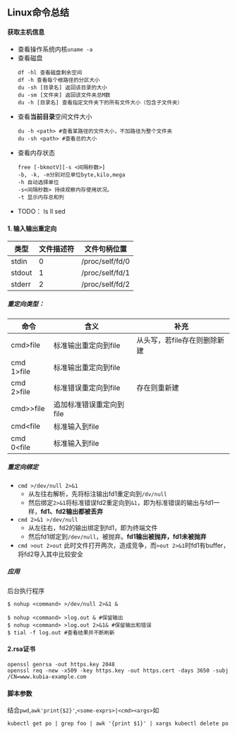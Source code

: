## Linux命令总结

#### 获取主机信息
* 查看操作系统内核```uname -a```
* 查看磁盘
    ```
    df -hl 查看磁盘剩余空间 
    df -h 查看每个根路径的分区大小    
    du -sh [目录名] 返回该目录的大小    
    du -sm [文件夹] 返回该文件夹总M数    
    du -h [目录名] 查看指定文件夹下的所有文件大小（包含子文件夹）
    ````
* 查看**当前目录**空间文件大小
    ```
    du -h <path> #查看某路径的文件大小，不加路径为整个文件夹
    du -sh <path> #查看总的大小
    ```
* 查看内存状态
    ```
    free [-bkmotV][-s <间隔秒数>]
    -b, -k, -m分别对应单位byte,kilo,mega
    -h 自动选择单位
    -s<间隔秒数> 持续观察内存使用状况。
    -t 显示内存总和列
    ```
* TODO： ls ll sed

#### 1. 输入输出重定向
|类型|文件描述符|文件句柄位置|
|---|---|---|
|stdin|0|/proc/self/fd/0|
|stdout|1|/proc/self/fd/1|
|stderr|2|/proc/self/fd/2|

##### 重定向类型：
|命令|含义|补充|
|---|---|---|
|cmd>file|标准输出重定向到file|从头写，若file存在则删除新建|
|cmd 1>file|标准输出重定向到file|
|cmd 2>file|标准错误重定向到file|存在则重新建|
|cmd>>file|追加标准错误重定向到file|
|cmd<file|标准输入到file|
|cmd 0<file|标准输入到file|

##### 重定向绑定
* ```cmd >/dev/null 2>&1```
    * 从左往右解析，先将标注输出fd1重定向到```/dv/null```
    * 然后绑定```2>&1```将标准错误fd2重定向到```&1```，即为标准错误的输出与fd1一样，**fd1、fd2输出都被丢弃**
* ```cmd 2>&1 >/dev/null```
    * 从左往右，fd2的输出绑定到fd1，即为终端文件
    * 然后fd1绑定到```/dev/null```，被抛弃。**fd1输出被抛弃，fd1未被抛弃**
* ```cmd >out 2>out```
    此时文件打开两次，造成竞争，而```>out 2>&1```时fd1有buffer，将fd2导入其中比较安全

##### 应用
后台执行程序
```shell
$ nohup <command> >/dev/null 2>&1 &

$ nohup <command> >log.out & #保留输出
$ nohup <command> >log.out 2>&1& #保留输出和错误
$ tial -f log.out #查看结果并不断刷新
```

#### 2.rsa证书
```shell
openssl genrsa -out https.key 2048
openssl req -new -x509 -key https.key -out https.cert -days 3650 -subj /CN=www.kubia-example.com
```

#### 脚本参数
结合```pwd```,```awk'print{$2}'```,```<some-exprs>|<cmd><args>```如
```
kubectl get po | grep foo | awk '{print $1}' | xargs kubectl delete po
```
